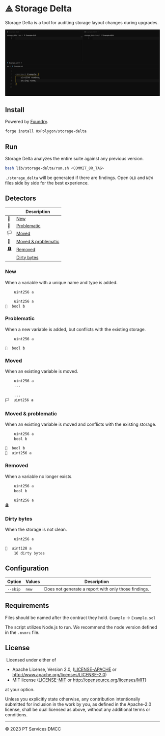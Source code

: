 # ⟁ Storage Delta

Storage Delta is a tool for auditing storage layout changes during upgrades.

![Demo](./demo.gif)

## Install

Powered by [Foundry](https://github.com/foundry-rs/foundry).

```bash
forge install 0xPolygon/storage-delta
```

## Run

Storage Delta analyzes the entire suite against any previous version.

```bash
bash lib/storage-delta/run.sh <COMMIT_OR_TAG>
```

`./storage_delta` will be generated if there are findings. Open `OLD` and `NEW` files side by side for the best experience.

## Detectors

|     | Description                                |
| --- | ------------------------------------------ |
| 🌱  | [New](#new)                                |
| 🏴  | [Problematic](#problematic)                |
| 🏳️  | [Moved](#moved)                            |
| 🏁  | [Moved & problematic](#moved--problematic) |
| 🪦  | [Removed](#removed)                        |
|     | [Dirty bytes](#dirty-bytes)                |

### New

When a variable with a unique name and type is added.

```solidity
    uint256 a
```

```solidity
    uint256 a
🌱  bool b
```

### Problematic

When a new variable is added, but conflicts with the existing storage.

```solidity
    uint256 a
```

```solidity
🏴  bool b
```

### Moved

When an existing variable is moved.

```solidity
    uint256 a
    ...
```

```solidity
    ...
🏳️  uint256 a
```

### Moved & problematic

When an existing variable is moved and conflicts with the existing storage.

```solidity
    uint256 a
    bool b
```

```solidity
🏁  bool b
🏁  uint256 a
```

### Removed

When a variable no longer exists.

```solidity
    uint256 a
    bool b
```

```solidity
    uint256 a
🪦
```

### Dirty bytes

When the storage is not clean.

```solidity
    uint256 a
```

```solidity
🏴  uint128 a
    16 dirty bytes
```

## Configuration

| Option   | Values | Description                                          |
| -------- | ------ | ---------------------------------------------------- |
| `--skip` | `new`  | Does not generate a report with only those findings. |

## Requirements

Files should be named after the contract they hold. `Example` → `Example.sol`

The script utilizes Node.js to run. We recommend the node version defined in the `.nvmrc` file.

## License

​
Licensed under either of
​

- Apache License, Version 2.0, ([LICENSE-APACHE](LICENSE-APACHE) or http://www.apache.org/licenses/LICENSE-2.0)
- MIT license ([LICENSE-MIT](LICENSE-MIT) or http://opensource.org/licenses/MIT)
  ​

at your option.

Unless you explicitly state otherwise, any contribution intentionally submitted for inclusion in the work by you, as defined in the Apache-2.0 license, shall be dual licensed as above, without any additional terms or conditions.

---

© 2023 PT Services DMCC
